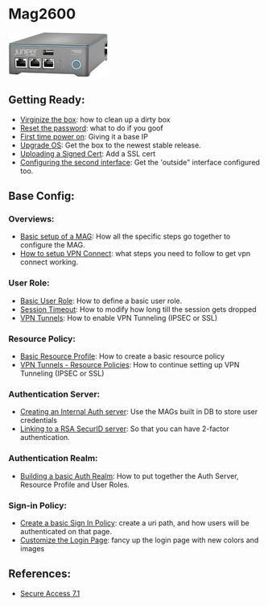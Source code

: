 # Mag2600

<img src="../img/mag2600.jpeg">

## Getting Ready:
- [Virginize the box](virginize-the-box.md): how to clean up a dirty box
- [Reset the password](reset-the-password.md): what to do if you goof
- [First time power on](first-time-power-on.md): Giving it a base IP
- [Upgrade OS](upgrade-os.md): Get the box to the newest stable release.  
- [Uploading a Signed Cert](uploading-a-signed-cert.md): Add a SSL cert
- [Configuring the second interface](configuring-the-second-interface.md): Get the 'outside" interface configured too. 

## Base Config: 

### Overviews:
- [Basic setup of a MAG](basic-setup-of-a-mag.md): How all the specific steps go together to configure the MAG. 
- [How to setup VPN Connect](how-to-setup-vpn-connect.md): what steps you need to follow to get vpn connect working.

### User Role:
- [Basic User Role](basic-user-role.md): How to define a basic user role. 
- [Session Timeout](session-timeout.md): How to modify how long till the session gets dropped
- [VPN Tunnels](vpn-tunnels.md): How to enable VPN Tunneling (IPSEC or SSL)

### Resource Policy:
- [Basic Resource Profile](basic-resource-profile.md): How to create a basic resource policy
- [VPN Tunnels - Resource Policies](vpn-tunnels---resource-policies.md): How to continue setting up VPN Tunneling (IPSEC or SSL)

### Authentication Server:
- [Creating an Internal Auth server](creating-an-internal-auth-server.md): Use the MAGs built in DB to store user credentials
- [Linking to a RSA SecurID server](linking-to-a-rsa-securid-server.md): So that you can have 2-factor authentication. 

### Authentication Realm:
- [Building a basic Auth Realm](building-a-basic-auth-realm.md): How to put together the Auth Server, Resource Profile and User Roles.

### Sign-in Policy:
- [Create a basic Sign In Policy](create-a-basic-sign-in-policy.md): create a uri path, and how users will be authenticated on that page.
- [Customize the Login Page](customize-the-login-page.md): fancy up the login page with new colors and images

## References: 
- [Secure Access 7.1](http://www.juniper.net/techpubs/en_US/sa7.1/information-products/pathway-pages/sa-series/index71.html)